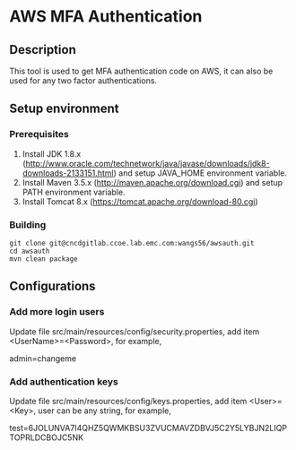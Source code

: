 # AWS MFA Authentication

## Description
This tool is used to get MFA authentication code on AWS, it can also be used for any two factor authentications.

## Setup environment
### Prerequisites

1. Install JDK 1.8.x  (http://www.oracle.com/technetwork/java/javase/downloads/jdk8-downloads-2133151.html) and setup JAVA_HOME environment variable.
2. Install Maven 3.5.x (http://maven.apache.org/download.cgi) and setup PATH environment variable.
3. Install Tomcat 8.x (https://tomcat.apache.org/download-80.cgi)

### Building

``` shell
git clone git@cncdgitlab.ccoe.lab.emc.com:wangs56/awsauth.git
cd awsauth
mvn clean package
```

## Configurations
### Add more login users
Update file src/main/resources/config/security.properties, add item \<UserName\>=\<Password\>, for example,

admin=changeme

### Add authentication keys
Update file src/main/resources/config/keys.properties, add item \<User\>=\<Key\>, user can be any string, for example,

test=6JOLUNVA7I4QHZ5QWMKBSU3ZVUCMAVZDBVJ5C2Y5LYBJN2LIQPTOPRLDCBOJC5NK